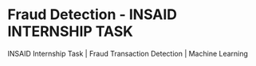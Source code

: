 # Fraud Detection - INSAID INTERNSHIP TASK
 INSAID Internship Task | Fraud Transaction Detection | Machine Learning
